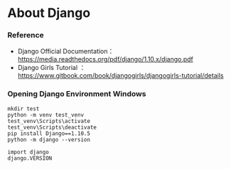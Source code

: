 # About Django

### Reference
* Django Official Documentation：https://media.readthedocs.org/pdf/django/1.10.x/django.pdf
* Django Girls Tutorial ：https://www.gitbook.com/book/djangogirls/djangogirls-tutorial/details

### Opening Django Environment Windows 
```
mkdir test
python -m venv test_venv
test_venv\Scripts\activate
test_venv\Scripts\deactivate
pip install Django==1.10.5
python -m django --version
```
```
import django
django.VERSION
```

